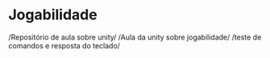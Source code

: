 # Jogabilidade
/Repositório de aula sobre unity/ 
 /Aula da unity sobre jogabilidade/
  /teste de comandos e resposta do teclado/
